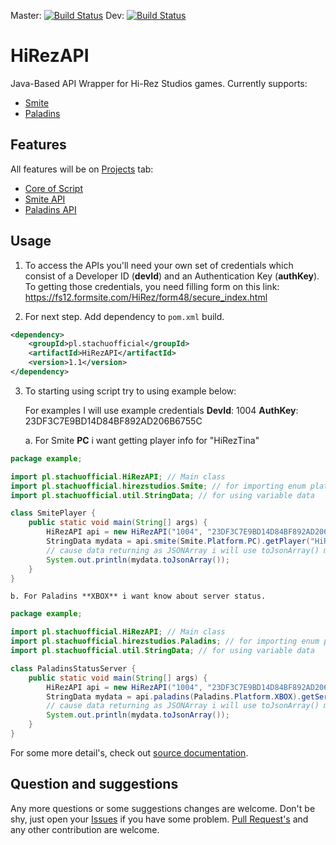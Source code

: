Master: [![Build Status](https://travis-ci.org/stachu540/HiRezAPI.svg?branch=master)](https://travis-ci.org/stachu540/HiRezAPI)
Dev: [![Build Status](https://travis-ci.org/stachu540/HiRezAPI.svg?branch=dev)](https://travis-ci.org/stachu540/HiRezAPI)

# HiRezAPI

Java-Based API Wrapper for Hi-Rez Studios games. Currently supports:
 * [Smite](https://smitegame.com/)
 * [Paladins](https://paladinsgame.com/)
 
## Features

All features will be on [Projects](https://github.com/stachu540/HiRezAPI/projects) tab:
 * [Core of Script](https://github.com/stachu540/HiRezAPI/projects/3)
 * [Smite API](https://github.com/stachu540/HiRezAPI/projects/1)
 * [Paladins API](https://github.com/stachu540/HiRezAPI/projects/2)

## Usage

1. To access the APIs you'll need your own set of credentials which consist of a Developer ID (**devId**) and an Authentication Key (**authKey**). To getting those credentials, you need filling form on this link: 
https://fs12.formsite.com/HiRez/form48/secure_index.html

2. For next step. Add dependency to `pom.xml` build.
```xml
<dependency>
    <groupId>pl.stachuofficial</groupId>
    <artifactId>HiRezAPI</artifactId>
    <version>1.1</version>
</dependency>
```

3. To starting using script try to using example below:
    
    For examples I will use example credentials
    **DevId**: 1004
    **AuthKey**: 23DF3C7E9BD14D84BF892AD206B6755C
    
    a. For Smite **PC** i want getting player info for "HiRezTina"
```java
package example;

import pl.stachuofficial.HiRezAPI; // Main class
import pl.stachuofficial.hirezstudios.Smite; // for importing enum platforms
import pl.stachuofficial.util.StringData; // for using variable data

class SmitePlayer {
    public static void main(String[] args) {
        HiRezAPI api = new HiRezAPI("1004", "23DF3C7E9BD14D84BF892AD206B6755C");
        StringData mydata = api.smite(Smite.Platform.PC).getPlayer("HiRezTina");
        // cause data returning as JSONArray i will use toJsonArray() method
        System.out.println(mydata.toJsonArray());
    }
}
```
    b. For Paladins **XBOX** i want know about server status.
```java
package example;

import pl.stachuofficial.HiRezAPI; // Main class
import pl.stachuofficial.hirezstudios.Paladins; // for importing enum platforms
import pl.stachuofficial.util.StringData; // for using variable data

class PaladinsStatusServer {
    public static void main(String[] args) {
        HiRezAPI api = new HiRezAPI("1004", "23DF3C7E9BD14D84BF892AD206B6755C");
        StringData mydata = api.paladins(Paladins.Platform.XBOX).getServerStatus();
        // cause data returning as JSONArray i will use toJsonArray() method
        System.out.println(mydata.toJsonArray());
    }
}
```

For some more detail's, check out [source documentation](https://stachu540.github.io/HiRezAPI/).

## Question and suggestions
Any more questions or some suggestions changes are welcome. Don't be shy, just open your [Issues](https://github.com/stachu540/HiRezAPI/issues) if you have some problem. [Pull Request's](https://github.com/stachu540/HiRezAPI/pulls) and any other contribution are welcome.